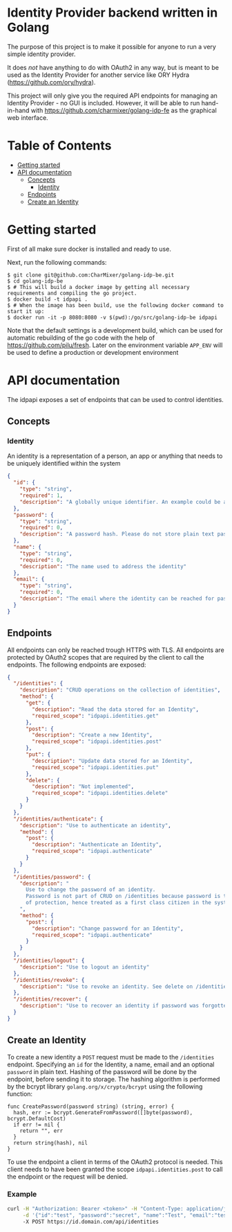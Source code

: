 # Identity Provider backend written in Golang
The purpose of this project is to make it possible for anyone to run a very simple identity provider.

It does *not* have anything to do with OAuth2 in any way, but is meant to be used as the Identity Provider for another service like ORY Hydra (https://github.com/ory/hydra).

This project will only give you the required API endpoints for managing an Identity Provider - no GUI is included. However, it will be able to run hand-in-hand with https://github.com/charmixer/golang-idp-fe as the graphical web interface.

Table of Contents
=================

  * [Getting started](#getting-started)
  * [API documentation](#api-documentation)  
    * [Concepts](#concepts)
      * [Identity](#identity)    
    * [Endpoints](#endpoints)
    * [Create an Identity](#create-an-identity)    

# Getting started
First of all make sure docker is installed and ready to use.

Next, run the following commands:
```
$ git clone git@github.com:CharMixer/golang-idp-be.git
$ cd golang-idp-be
$ # This will build a docker image by getting all necessary requirements and compiling the go project.
$ docker build -t idpapi .
$ # When the image has been build, use the following docker command to start it up:
$ docker run -it -p 8080:8080 -v $(pwd):/go/src/golang-idp-be idpapi
```

Note that the default settings is a development build, which can be used for automatic rebuilding of the go code with the help of https://github.com/pilu/fresh. Later on the environment variable `APP_ENV` will be used to define a production or development environment

# API documentation

The idpapi exposes a set of endpoints that can be used to control identities.

## Concepts

### Identity
An identity is a representation of a person, an app or anything that needs to be uniquely identified within the system

```json
{
  "id": {
    "type": "string",
    "required": 1,
    "description": "A globally unique identifier. An example could be a unix username"
  },
  "password": {
    "type": "string",
    "required": 0,
    "description": "A password hash. Please do not store plain text passwords!"
  },
  "name": {
    "type": "string",
    "required": 0,
    "description": "The name used to address the identity"
  },
  "email": {
    "type": "string",
    "required": 0,
    "description": "The email where the identity can be reached for password reset etc."
  }
}
```

## Endpoints
All endpoints can only be reached trough HTTPS with TLS. All endpoints are protected by OAuth2 scopes that are required by the client to call the endpoints. The following endpoints are exposed:

```json
{
  "/identities": {
    "description": "CRUD operations on the collection of identities",
    "method": {
      "get": {
        "description": "Read the data stored for an Identity",
        "required_scope": "idpapi.identities.get"
      },
      "post": {
        "description": "Create a new Identity",
        "required_scope": "idpapi.identities.post"
      },
      "put": {
        "description": "Update data stored for an Identity",
        "required_scope": "idpapi.identities.put"
      },
      "delete": {
        "description": "Not implemented",
        "required_scope": "idpapi.identities.delete"
      }
    }    
  },
  "/identities/authenticate": {
    "description": "Use to authenticate an identity",
    "method": {      
      "post": {
        "description": "Authenticate an Identity",
        "required_scope": "idpapi.authenticate"
      }      
    }   
  },
  "/identities/password": {
    "description": "
      Use to change the password of an identity.
      Password is not part of CRUD on /identities because password is the primary concern
      of protection, hence treated as a first class citizen in the system.
    ",
    "method": {      
      "post": {
        "description": "Change password for an Identity",
        "required_scope": "idpapi.authenticate"
      }      
    }
  },
  "/identities/logout": {
    "description": "Use to logout an identity"
  },
  "/identities/revoke": {
    "description": "Use to revoke an identity. See delete on /identities"
  },    
  "/identities/recover": {
    "description": "Use to recover an identity if password was forgotten"
  }
}
```

## Create an Identity
To create a new identity a `POST` request must be made to the `/identities` endpoint. Specifying an `id` for the Identity, a name, email and an optional `password` in plain text. Hashing of the password will be done by the endpoint, before sending it to storage. The hashing algorithm is performed by the bcrypt library `golang.org/x/crypto/bcrypt` using the following function:

```golang
func CreatePassword(password string) (string, error) {
  hash, err := bcrypt.GenerateFromPassword([]byte(password), bcrypt.DefaultCost)
  if err != nil {
    return "", err
  }
  return string(hash), nil
}
```

To use the endpoint a client in terms of the OAuth2 protocol is needed. This client needs to have been granted the scope `idpapi.identities.post` to call the endpoint or the request will be denied.

### Example
```bash
curl -H "Authorization: Bearer <token>" -H "Content-Type: application/json" -H "Accept: application/json" \
     -d '{"id":"test", "password":"secret", "name":"Test", "email":"test@domain.com"}'
     -X POST https://id.domain.com/api/identities
```
